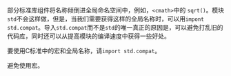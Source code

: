 部分标准库组件将名称倾倒进全局命名空间中，例如，`<cmath>`中的 `sqrt()`。模块`std`不会这样做，但是，当我们需要获得这样的全局名称时，可以用`impont std.compat`。导入`std.compat`而不是`std`的唯一真正的原因是，可以避免打乱旧的代码库，同时还可以从提高模块的编译速度中获得一些好处。

要使用C标准中的宏和全局名称，请`import std.compat`。

避免使用宏。